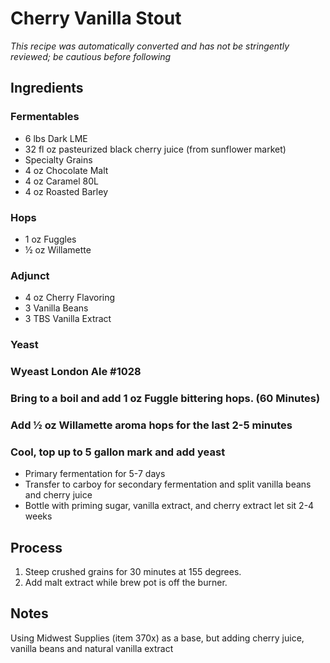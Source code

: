 # Cherry Vanilla Stout

*This recipe was automatically converted and has not be stringently reviewed; be cautious before following*

## Ingredients

### Fermentables

- 6 lbs Dark LME
- 32 fl oz pasteurized black cherry juice (from sunflower market)
- Specialty Grains
- 4 oz Chocolate Malt
- 4 oz Caramel 80L
- 4 oz Roasted Barley

### Hops

- 1 oz Fuggles
- ½ oz Willamette

### Adjunct

- 4 oz Cherry Flavoring
- 3 Vanilla Beans
- 3 TBS Vanilla Extract

### Yeast

### Wyeast London Ale #1028

### Bring to a boil and add 1 oz Fuggle bittering hops. (60 Minutes)

### Add ½ oz Willamette aroma hops for the last 2-5 minutes

### Cool, top up to 5 gallon mark and add yeast

- Primary fermentation for 5-7 days
- Transfer to carboy for secondary fermentation and split vanilla beans and cherry juice
- Bottle with priming sugar, vanilla extract, and cherry extract let sit 2-4 weeks

## Process

1. Steep crushed grains for 30 minutes at 155 degrees.
2. Add malt extract while brew pot is off the burner.

## Notes

Using Midwest Supplies  (item 370x) as a base, but adding cherry juice, vanilla beans and natural vanilla extract

